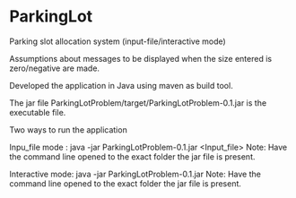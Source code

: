 # ParkingLot
Parking slot allocation system (input-file/interactive mode)

Assumptions about messages to be displayed when the size entered is zero/negative are made.

Developed the application in Java using maven as build tool.

The jar file ParkingLotProblem/target/ParkingLotProblem-0.1.jar is the executable file.

Two ways to run the application

Inpu_file mode : java -jar ParkingLotProblem-0.1.jar <Input_file>
                 Note: Have the command line opened to the exact folder the jar file is present.
      
Interactive mode: java -jar ParkingLotProblem-0.1.jar
                 Note: Have the command line opened to the exact folder the jar file is present.

